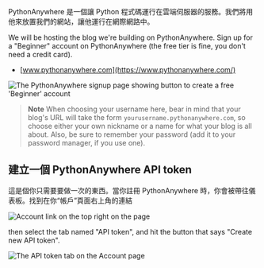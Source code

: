 PythonAnywhere 是一個讓 Python 程式碼運行在雲端伺服器的服務。我們將用他來放置我們的網站，讓他運行在網際網路中。

We will be hosting the blog we're building on PythonAnywhere. Sign up for a "Beginner" account on PythonAnywhere (the free tier is fine, you don't need a credit card).

* [www.pythonanywhere.com](https://www.pythonanywhere.com/)

![The PythonAnywhere signup page showing button to create a free 'Beginner' account](../deploy/images/pythonanywhere_beginner_account_button.png)

> **Note** When choosing your username here, bear in mind that your blog's URL will take the form `yourusername.pythonanywhere.com`, so choose either your own nickname or a name for what your blog is all about. Also, be sure to remember your password (add it to your password manager, if you use one).

## 建立一個 PythonAnywhere API token

這是個你只需要要做一次的東西。當你註冊 PythonAnywhere 時，你會被帶往儀表板。找到在你“帳戶”頁面右上角的連結

![Account link on the top right on the page](../deploy/images/pythonanywhere_account.png)

then select the tab named "API token", and hit the button that says "Create new API token".

![The API token tab on the Account page](../deploy/images/pythonanywhere_create_api_token.png)